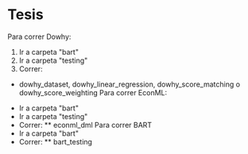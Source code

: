# Tesis
Para correr Dowhy:
1. Ir a carpeta "bart"
2. Ir a carpeta "testing"
3. Correr:
  - dowhy_dataset, dowhy_linear_regression, dowhy_score_matching o dowhy_score_weighting
Para correr EconML:
* Ir a carpeta "bart"
* Ir a carpeta "testing"
* Correr:
  ** econml_dml
Para correr BART
* Ir a carpeta "bart"
* Correr:
  ** bart_testing

